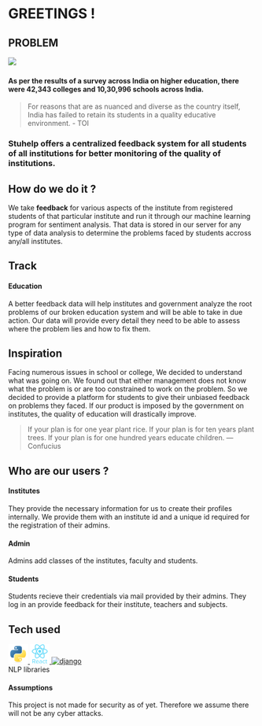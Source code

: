 # GREETINGS !

## PROBLEM
![](https://assets.change.org/photos/5/ft/ee/UnFTeEJuRTCfkcN-800x450-noPad.jpg?1519072940)
#### As per the results of a survey across India on higher education, there were 42,343 colleges and 10,30,996 schools across India.

> For reasons that are as nuanced and diverse as the country itself, India has failed to retain its students in a quality educative environment. - TOI

### Stuhelp offers a centralized feedback system for all students of all institutions for better monitoring of the quality of institutions.

## How do we do it ?

We take ****feedback**** for various aspects of the institute from registered students of that particular institute and run it through our machine learning program for sentiment analysis. 
That data is stored in our server for any type of data analysis to determine the problems faced by students accross any/all institutes.

## Track
#### Education
A better feedback data will help institutes and government analyze the root problems of our broken education system and will be able to take in due action. 
Our data will provide every detail they need to be able to assess where the problem lies and how to fix them.
## Inspiration
Facing numerous issues in school or college, We decided to understand what was going on. We found out that either management does not know what the problem is or are too constrained to work on the problem. So we decided to provide a platform for students to give their unbiased feedback on problems they faced. If our product is imposed by the government on institutes, the quality of education will drastically improve. 
> If your plan is for one year plant rice. If your plan is for ten years plant trees. If your plan is for one hundred years educate children.  ― Confucius 
## Who are our users ?
#### Institutes
They provide the necessary information for us to create their profiles internally.
We provide them with an institute id and a unique id required for the registration of their admins.
#### Admin
Admins add classes of the institutes, faculty and students. 
#### Students
Students recieve their credentials via mail provided by their admins. They log in an provide feedback for their institute, teachers and subjects.

## Tech used
<a href="https://www.python.org" target="_blank" rel="noreferrer"> <img src="https://raw.githubusercontent.com/devicons/devicon/master/icons/python/python-original.svg" alt="python" width="40" height="40"/> </a> <a href="https://reactjs.org/" target="_blank" rel="noreferrer"> <img src="https://raw.githubusercontent.com/devicons/devicon/master/icons/react/react-original-wordmark.svg" alt="react" width="40" height="40"/><a href="https://www.djangoproject.com/" target="_blank" rel="noreferrer"> <img src="https://cdn.worldvectorlogo.com/logos/django.svg" alt="django" width="40" height="40"/> </a> <br>
NLP libraries 

#### Assumptions
This project is not made for security as of yet. Therefore we assume there will not be any cyber attacks.

